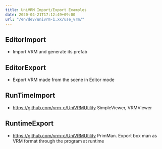 ```yaml
---
title: UniVRM Import/Export Examples
date: 2020-04-21T17:12:49+09:00
url: "/en/dev/univrm-1.xx/use_vrm/"
---
```


## EditorImport

* Import VRM and generate its prefab

## EditorExport

* Export VRM made from the scene in Editor mode

## RunTimeImport

* https://github.com/vrm-c/UniVRMUtility SimpleViewer, VRMViewer

## RuntimeExport

* https://github.com/vrm-c/UniVRMUtility PrimMan. Export box man as VRM format through the program at runtime
